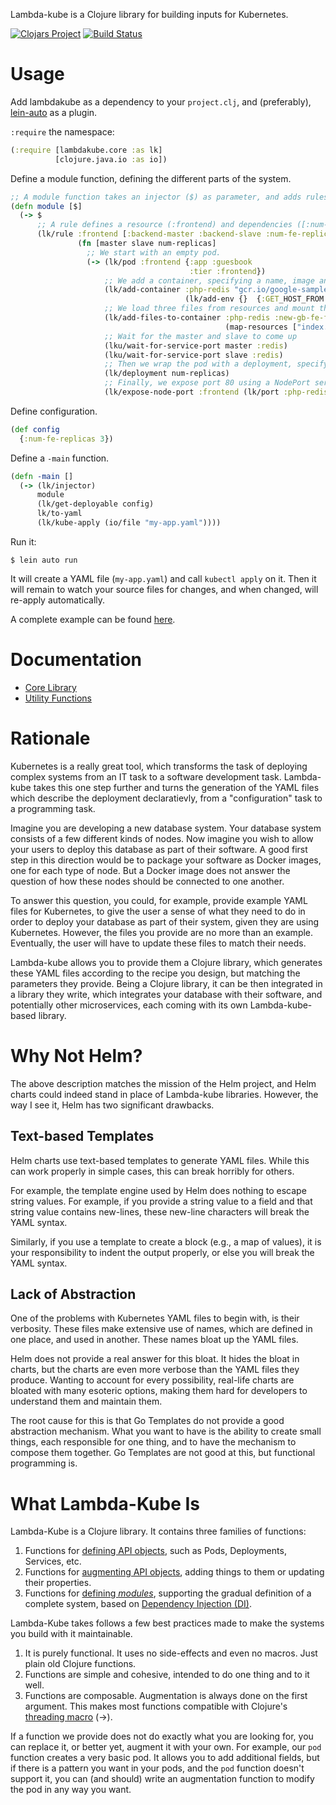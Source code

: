 Lambda-kube is a Clojure library for building inputs for Kubernetes.

[![Clojars Project](https://img.shields.io/clojars/v/brosenan/lambdakube.svg)](https://clojars.org/brosenan/lambdakube)
[![Build Status](https://travis-ci.com/brosenan/lambda-kube.svg?branch=master)](https://travis-ci.com/brosenan/lambda-kube)

# Usage
Add lambdakube as a dependency to your `project.clj`, and
(preferably), [lein-auto](https://github.com/weavejester/lein-auto) as
a plugin.

`:require` the namespace:
```clojure
(:require [lambdakube.core :as lk]
          [clojure.java.io :as io])
```

Define a module function, defining the different parts of the system.
```clojure
;; A module function takes an injector ($) as parameter, and adds rules to it.
(defn module [$]
  (-> $
      ;; A rule defines a resource (:frontend) and dependencies ([:num-fe-replicas]).
      (lk/rule :frontend [:backend-master :backend-slave :num-fe-replicas]
               (fn [master slave num-replicas]
                 ;; We start with an empty pod.
                 (-> (lk/pod :frontend {:app :guesbook
                                        :tier :frontend})
                     ;; We add a container, specifying a name, image and environments.
                     (lk/add-container :php-redis "gcr.io/google-samples/gb-frontend:v4"
                                       (lk/add-env {}  {:GET_HOST_FROM :dns}))
                     ;; We load three files from resources and mount them to the container
                     (lk/add-files-to-container :php-redis :new-gb-fe-files "/var/www/html"
                                                (map-resources ["index.html" "controllers.js" "guestbook.php"]))
                     ;; Wait for the master and slave to come up
                     (lku/wait-for-service-port master :redis)
                     (lku/wait-for-service-port slave :redis)
                     ;; Then we wrap the pod with a deployment, specifying the number of replicas.
                     (lk/deployment num-replicas)
                     ;; Finally, we expose port 80 using a NodePort service.
                     (lk/expose-node-port :frontend (lk/port :php-redis :web 80)))))))
```

Define configuration.
```clojure
(def config
  {:num-fe-replicas 3})
```

Define a `-main` function.
```clojure
(defn -main []
  (-> (lk/injector)
      module
      (lk/get-deployable config)
      lk/to-yaml
      (lk/kube-apply (io/file "my-app.yaml"))))
```

Run it:
```
$ lein auto run
```

It will create a YAML file (`my-app.yaml`) and call `kubectl apply` on
it. Then it will remain to watch your source files for changes, and
when changed, will re-apply automatically.

A complete example can be found [here](https://github.com/brosenan/lambdakube-example).

# Documentation
* [Core Library](core.md)
* [Utility Functions](util.md)

# Rationale
Kubernetes is a really great tool, which transforms the task of
deploying complex systems from an IT task to a software development
task. Lambda-kube takes this one step further and turns the generation of
the YAML files which describe the deployment declaratievly, from a
"configuration" task to a programming task.

Imagine you are developing a new database system. Your database system
consists of a few different kinds of nodes. Now imagine you wish to
allow your users to deploy this database as part of their software. A
good first step in this direction would be to package your software as
Docker images, one for each type of node. But a Docker image does not
answer the question of how these nodes should be connected to one
another.

To answer this question, you could, for example, provide example YAML
files for Kubernetes, to give the user a sense of what they need to do
in order to deploy your database as part of their system, given they
are using Kubernetes. However, the files you provide are no more than
an example. Eventually, the user will have to update these files to
match their needs.

Lambda-kube allows you to provide them a Clojure library, which generates
these YAML files according to the recipe you design, but matching the
parameters they provide. Being a Clojure library, it can be then
integrated in a library they write, which integrates your database
with their software, and potentially other microservices, each coming
with its own Lambda-kube-based library.

# Why Not Helm?
The above description matches the mission of the Helm project, and
Helm charts could indeed stand in place of Lambda-kube libraries. However,
the way I see it, Helm has two significant drawbacks.

## Text-based Templates
Helm charts use text-based templates to generate YAML files. While
this can work properly in simple cases, this can break horribly for
others.

For example, the template engine used by Helm does nothing to escape
string values. For example, if you provide a string value to a field
and that string value contains new-lines, these new-line characters
will break the YAML syntax.

Similarly, if you use a template to create a block (e.g., a map of
values), it is your responsibility to indent the output properly, or
else you will break the YAML syntax.

## Lack of Abstraction
One of the problems with Kubernetes YAML files to begin with, is their
verbosity. These files make extensive use of names, which are defined
in one place, and used in another. These names bloat up the YAML
files.

Helm does not provide a real answer for this bloat. It hides the bloat
in charts, but the charts are even more verbose than the YAML files
they produce. Wanting to account for every possibility, real-life
charts are bloated with many esoteric options, making them hard for
developers to understand them and maintain them.

The root cause for this is that Go Templates do not provide a good
abstraction mechanism. What you want to have is the ability to create
small things, each responsible for one thing, and to have the
mechanism to compose them together. Go Templates are not good at this,
but functional programming is.

# What Lambda-Kube Is
Lambda-Kube is a Clojure library. It contains three families of functions:
1. Functions for [defining API objects](core.md#basic-api-object-functions), such as Pods, Deployments, Services, etc.
2. Functions for [augmenting API objects](core.md#modifier-functions), adding things to them or updating their properties.
3. Functions for [defining _modules_](core.md#dependency-injection), supporting the gradual definition of a complete system, based on [Dependency Injection (DI)](https://en.wikipedia.org/wiki/Dependency_injection).

Lambda-Kube takes follows a few best practices made to make the systems you build with it maintainable.
1. It is purely functional. It uses no side-effects and even no macros. Just plain old Clojure functions.
3. Functions are simple and cohesive, intended to do one thing and to it well.
2. Functions are composable. Augmentation is always done on the first argument. This makes most functions compatible with Clojure's [threading macro](https://clojuredocs.org/clojure.core/-%3E) (->).

If a function we provide does not do exactly what you are looking for,
you can replace it, or better yet, augment it with your own. For
example, our `pod` function creates a very basic pod. It allows you to
add additional fields, but if there is a pattern you want in your
pods, and the `pod` function doesn't support it, you can (and should)
write an augmentation function to modify the pod in any way you want.
